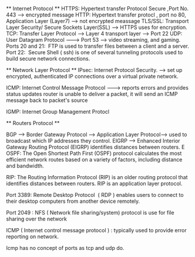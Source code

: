 ** Internet Protocol **
HTTPS: Hypertext transfer Protocol Secure ,Port No. 443 --> encrypted message
HTTP: Hypertext transfer protocl , port no 80, Application Layer (Layer7) --> not encrypted meassage
TLS/SSL: Transport Layer Security/ Secure Sockets Layer(SSL) --> HTTPS uses for encryption.
TCP:   Transfer Layer Protocol --> Layer 4 transport layer --> Port 22
UDP:   User Datagram Protocol  ---> Port 53 --> video streaming, and gaming.
Ports 20 and 21:  FTP is used to transfer files between a client and a server.
Port 22:  Secure Shell ( ssh) is one of several tunneling protocols used to build secure network connections.


** Network Layer Protocol **
IPsec: Internet Protocol Security.
--> set up encrypted, authenticated IP connections over a virtual private network.

ICMP: Internet Control Message Protocol 
---> reports errors and provides status updates
router is unable to deliver a packet, it will send an ICMP message back to packet's source

IGMP: Internet Group Management Protocl


** Routers Protocol **

BGP --> Border Gateway Protocol --> Application Layer Protocol--> used to broadcast which IP addresses they control.
EIGRP --> Enhanced Interior Gateway Routing Protocol (EIGRP) identifies distances between routers. E
OSPF: The Open Shortest Path First (OSPF) protocol calculates the most efficient network routes based on a variety of factors, including distance and bandwidth.

RIP: The Routing Information Protocol (RIP) is an older routing protocol that identifies distances between routers. RIP is an application layer protocol.



Port 3389: Remote Desktop Protocol  ( RDP ) enables users to connect to their desktop computers from another device remotely.

Port 2049 : NFS ( Network file sharing/system) protocol is use for file sharing over the network

ICMP ( Internet control message protocol ) :  typically used to provide error reporting on network. 

Icmp has no concept of ports as tcp and udp do.
